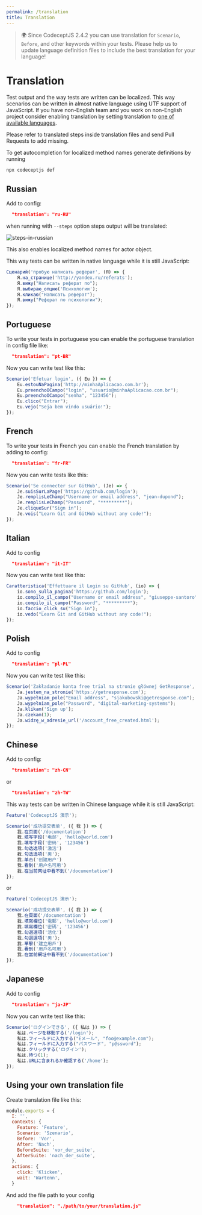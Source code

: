 ```yaml
---
permalink: /translation
title: Translation
---
```


> 🌍 Since CodeceptJS 2.4.2 you can use translation for `Scenario`, `Before`, and other keywords within your tests. Please help us to update language definition files to include the best translation for your language!

# Translation

Test output and the way tests are written can be localized.
This way scenarios can be written in almost native language using UTF support of JavaScript.
If you have non-English team and you work on non-English project consider enabling translation
by setting translation to [one of available languages](https://github.com/codeceptjs/CodeceptJS/blob/master/translations).

Please refer to translated steps inside translation files and send Pull Requests to add missing.

To get autocompletion for localized method names generate definitions by running

```sh
npx codeceptjs def
```

## Russian

Add to config:

```json
  "translation": "ru-RU"
```

when running with `--steps` option steps output will be translated:

![steps-in-russian](/img/translate-ru1.png)

This also enables localized method names for actor object.

This way tests can be written in native language while it is still JavaScript:

```js
Сценарий('пробую написать реферат', (Я) => {
    Я.на_странице('http://yandex.ru/referats');
    Я.вижу("Написать реферат по");
    Я.выбираю_опцию('Психологии');
    Я.кликаю("Написать реферат");
    Я.вижу("Реферат по психологии");
});
```

## Portuguese

To write your tests in portuguese you can enable the portuguese translation in config file like:

```json
  "translation": "pt-BR"
```

Now you can write test like this:

```js
Scenario('Efetuar login', ({ Eu }) => {
    Eu.estouNaPagina('http://minhaAplicacao.com.br');
    Eu.preenchoOCampo("login", "usuario@minhaAplicacao.com.br");
    Eu.preenchoOCampo("senha", "123456");
    Eu.clico("Entrar");
    Eu.vejo("Seja bem vindo usuário!");
});
```

## French

To write your tests in French you can enable the French translation by adding to config:

```json
  "translation": "fr-FR"
```

Now you can write tests like this:

```js
Scenario('Se connecter sur GitHub', (Je) => {
    Je.suisSurLaPage('https://github.com/login');
    Je.remplisLeChamp("Username or email address", "jean-dupond");
    Je.remplisLeChamp("Password", "*********");
    Je.cliqueSur("Sign in");
    Je.vois("Learn Git and GitHub without any code!");
});
```

## Italian

Add to config

```json
  "translation": "it-IT"
```

Now you can write test like this:

```js
Caratteristica('Effettuare il Login su GitHub', (io) => {
    io.sono_sulla_pagina('https://github.com/login');
    io.compilo_il_campo("Username or email address", "giuseppe-santoro");
    io.compilo_il_campo("Password", "*********");
    io.faccio_click_su("Sign in");
    io.vedo("Learn Git and GitHub without any code!");
});
```

## Polish

Add to config

```json
  "translation": "pl-PL"
```

Now you can write test like this:

```js
Scenario('Zakładanie konta free trial na stronie głównej GetResponse', ({ Ja }) => {
    Ja.jestem_na_stronie('https://getresponse.com');
    Ja.wypełniam_pole("Email address", "sjakubowski@getresponse.com");
    Ja.wypełniam_pole("Password", "digital-marketing-systems");
    Ja.klikam('Sign up');
    Ja.czekam(1);
    Ja.widzę_w_adresie_url('/account_free_created.html');
});
```

## Chinese

Add to config:

```JSON
  "translation": "zh-CN"
```
or
```JSON
  "translation": "zh-TW"
```

This way tests can be written in Chinese language while it is still JavaScript:

```JavaScript
Feature('CodeceptJS 演示');

Scenario('成功提交表单', ({ 我 }) => {
    我.在页面('/documentation')
    我.填写字段('电邮', 'hello@world.com')
    我.填写字段('密码', '123456')
    我.勾选选项('激活')
    我.勾选选项('男');
    我.单击('创建用户')
    我.看到('用户名可用')
    我.在当前网址中看不到('/documentation')
});
```
or
```JavaScript
Feature('CodeceptJS 演示');

Scenario('成功提交表單', ({ 我 }) => {
    我.在頁面('/documentation')
    我.填寫欄位('電郵', 'hello@world.com')
    我.填寫欄位('密碼', '123456')
    我.勾選選項('活化')
    我.勾選選項('男');
    我.單擊('建立用戶')
    我.看到('用戶名可用')
    我.在當前網址中看不到('/documentation')
});
```

## Japanese

Add to config

```json
  "translation": "ja-JP"
```

Now you can write test like this:

```js
Scenario('ログインできる', ({ 私は }) => {
    私は.ページを移動する('/login');
    私は.フィールドに入力する("Eメール", "foo@example.com");
    私は.フィールドに入力する("パスワード", "p@ssword");
    私は.クリックする('ログイン');
    私は.待つ(1);
    私は.URLに含まれるか確認する('/home');
});
```

## Using your own translation file

Create translation file like this:

```js
module.exports = {
  I: '',
  contexts: {
    Feature: 'Feature',
    Scenario: 'Szenario',
    Before: 'Vor',
    After: 'Nach',
    BeforeSuite: 'vor_der_suite',
    AfterSuite: 'nach_der_suite',
  },
  actions: {
    click: 'Klicken',
    wait: 'Wartenn',
  }
```

And add the file path to your config

```json
    "translation": "./path/to/your/translation.js"
```
